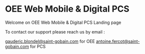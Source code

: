 # OEE Web Mobile & Digital PCS
Welcome on OEE Web Mobile & Digital PCS Landing page

To contact our support please reach us by email :

gauderic.blondel@saint-gobain.com for OEE
antoine.fercot@saint-gobain.com for PCS
